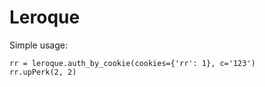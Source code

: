 # Leroque

Simple usage:
```
rr = leroque.auth_by_cookie(cookies={'rr': 1}, c='123')
rr.upPerk(2, 2)                       
```